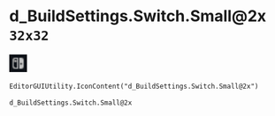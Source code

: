 # d_BuildSettings.Switch.Small@2x `32x32`
<img src="/img/d_BuildSettings.Switch.Small.png" width=32 height=32>

``` CSharp
EditorGUIUtility.IconContent("d_BuildSettings.Switch.Small@2x")
```
```
d_BuildSettings.Switch.Small@2x
```

